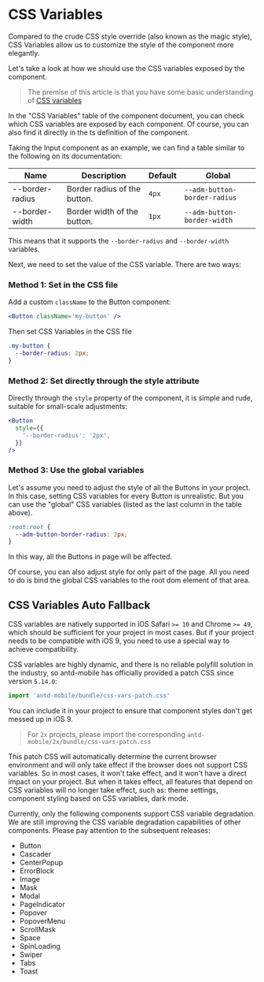 # CSS Variables

Compared to the crude CSS style override (also known as the magic style), CSS Variables allow us to customize the style of the component more elegantly.

Let's take a look at how we should use the CSS variables exposed by the component.

> The premise of this article is that you have some basic understanding of [CSS variables](https://developer.mozilla.org/zh-CN/docs/Web/CSS/Using_CSS_custom_properties)

In the "CSS Variables" table of the component document, you can check which CSS variables are exposed by each component. Of course, you can also find it directly in the ts definition of the component.

Taking the Input component as an example, we can find a table similar to the following on its documentation:

| Name            | Description                  | Default | Global                       |
| --------------- | ---------------------------- | ------- | ---------------------------- |
| --border-radius | Border radius of the button. | `4px`   | `--adm-button-border-radius` |
| --border-width  | Border width of the button.  | `1px`   | `--adm-button-border-width`  |

This means that it supports the `--border-radius` and `--border-width` variables.

Next, we need to set the value of the CSS variable. There are two ways:

### Method 1: Set in the CSS file

Add a custom `className` to the Button component:

```jsx
<Button className='my-button' />
```

Then set CSS Variables in the CSS file

```css
.my-button {
  --border-radius: 2px;
}
```

### Method 2: Set directly through the style attribute

Directly through the `style` property of the component, it is simple and rude, suitable for small-scale adjustments:

```jsx
<Button
  style={{
    '--border-radius': '2px',
  }}
/>
```

### Method 3: Use the global variables

Let's assume you need to adjust the style of all the Buttons in your project. In this case, setting CSS variables for every Button is unrealistic. But you can use the "global" CSS variables (listed as the last column in the table above).

```css
:root:root {
  --adm-button-border-radius: 2px;
}
```

In this way, all the Buttons in page will be affected.

Of course, you can also adjust style for only part of the page. All you need to do is bind the global CSS variables to the root dom element of that area.

## CSS Variables Auto Fallback

CSS variables are natively supported in iOS Safari `>= 10` and Chrome `>= 49`, which should be sufficient for your project in most cases. But if your project needs to be compatible with iOS 9, you need to use a special way to achieve compatibility.

CSS variables are highly dynamic, and there is no reliable polyfill solution in the industry, so antd-mobile has officially provided a patch CSS since version `5.14.0`:

```js
import 'antd-mobile/bundle/css-vars-patch.css'
```

You can include it in your project to ensure that component styles don't get messed up in iOS 9.

> For `2x` projects, please import the corresponding `antd-mobile/2x/bundle/css-vars-patch.css`

This patch CSS will automatically determine the current browser environment and will only take effect if the browser does not support CSS variables. So in most cases, it won't take effect, and it won't have a direct impact on your project. But when it takes effect, all features that depend on CSS variables will no longer take effect, such as: theme settings, component styling based on CSS variables, dark mode.

Currently, only the following components support CSS variable degradation. We are still improving the CSS variable degradation capabilities of other components. Please pay attention to the subsequent releases:

- Button
- Cascader
- CenterPopup
- ErrorBlock
- Image
- Mask
- Modal
- PageIndicator
- Popover
- PopoverMenu
- ScrollMask
- Space
- SpinLoading
- Swiper
- Tabs
- Toast
